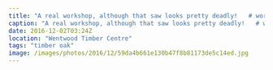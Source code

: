 ```yaml
---
title: "A real workshop, although that saw looks pretty deadly!   # workshop"
caption: "A real workshop, although that saw looks pretty deadly!   # workshop"
date: 2016-12-02T03:24Z
location: "Wentwood Timber Centre"
tags: "timber oak"
image: /images/photos/2016/12/59da4b661e130b47f8b81173de5c14ed.jpg
---
```

